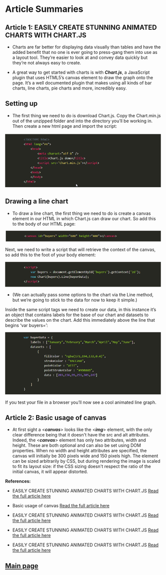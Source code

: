 
# Article Summaries

## Article 1: EASILY CREATE STUNNING ANIMATED CHARTS WITH CHART.JS

- Charts are far better for displaying data visually than tables and have the added benefit that no one is ever going to press-gang them into use as a layout tool. They’re easier to look at and convey data quickly but they’re not always easy to create.

- A great way to get started with charts is with ***Chart.js***, a JavaScript plugin that uses HTML5’s canvas element to draw the graph onto the page. It’s a well documented plugin that makes using all kinds of bar charts, line charts, pie charts and more, incredibly easy.

## Setting up

- The first thing we need to do is download Chart.js. Copy the Chart.min.js out of the unzipped folder and into the directory you’ll be working in. Then create a new html page and import the script:

![Charts](Images201/charts.png)

## Drawing a line chart

- To draw a line chart, the first thing we need to do is create a canvas element in our HTML in which Chart.js can draw our chart. So add this to the body of our HTML page:

![Charts](Images201/charts2.png)

Next, we need to write a script that will retrieve the context of the canvas, so add this to the foot of your body element:

![Charts](Images201/charts3.png)

- (We can actually pass some options to the chart via the Line method, but we’re going to stick to the data for now to keep it simple.)

Inside the same script tags we need to create our data, in this instance it’s an object that contains labels for the base of our chart and datasets to describe the values on the chart. Add this immediately above the line that begins ‘var buyers=’:

![Charts](Images201/charts4.png)

If you test your file in a browser you’ll now see a cool animated line graph.

## Article 2: Basic usage of canvas

- At first sight a <***canvas***> looks like the <***img***> element, with the only clear difference being that it doesn't have the src and alt attributes. Indeed, the <***canvas***> element has only two attributes, width and height. These are both optional and can also be set using DOM properties. When no width and height attributes are specified, the canvas will initially be 300 pixels wide and 150 pixels high. The element can be sized arbitrarily by CSS, but during rendering the image is scaled to fit its layout size: if the CSS sizing doesn't respect the ratio of the initial canvas, it will appear distorted.

**References:**

- EASILY CREATE STUNNING ANIMATED CHARTS WITH CHART.JS [Read the full article here](https://www.webdesignerdepot.com/2013/11/easily-create-stunning-animated-charts-with-chart-js/)

- Basic usage of canvas [Read the full article here](https://developer.mozilla.org/en-US/docs/Web/API/Canvas_API/Tutorial/Basic_usage/)

- EASILY CREATE STUNNING ANIMATED CHARTS WITH CHART.JS [Read the full article here](https://www.webdesignerdepot.com/2013/11/easily-create-stunning-animated-charts-with-chart-js/)

- EASILY CREATE STUNNING ANIMATED CHARTS WITH CHART.JS [Read the full article here](https://www.webdesignerdepot.com/2013/11/easily-create-stunning-animated-charts-with-chart-js/)

- EASILY CREATE STUNNING ANIMATED CHARTS WITH CHART.JS [Read the full article here](https://www.webdesignerdepot.com/2013/11/easily-create-stunning-animated-charts-with-chart-js/)

## [Main page](https://amjadmesmar.github.io/reading-notes/)